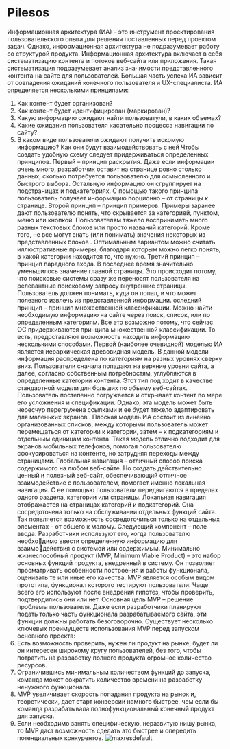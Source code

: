 # Pilesos
Информационная архитектура (ИА) – это инструмент проектирования пользовательского опыта 
для решения поставленных перед проектом задач. 
Однако, информационная архитектура не подразумевает работу со структурой продукта.
Информационная архитектура включает 
в себя систематизацию контента и потоков веб-сайта 
или приложения. Такая систематизация подразумевает анализ значимости представленного контента 
на сайте для пользователей. Большая часть успеха 
ИА зависит от совпадения ожиданий конечного пользователя и UX-специалиста. 
ИА определяется несколькими принципами:
1. Как контент будет организован?
2. Как контент будет идентифицирован (маркирован)?
3. Какую информацию ожидают найти пользоватули, в каких объемах?
4. Какие ожидания пользователя касательно процесса навигации по сайту?
5. В каком виде пользователи ожидают получить искомую информацию? Как они будут взаимодействовать с ней
Чтобы создать удобную схему следует придерживаться определенных принципов.
Первый – принцип раскрытия. Даже если 
информации очень много, разработчик оставит 
на странице ровно столько данных, сколько потребуется пользователю для осмысленного и быстрого 
выбора. Остальную информацию он сгруппирует 
на подстраницах и подкатегориях. 
С помощью такого принципа пользователь получает информацию порционно – от страницы к странице.
Второй принцип – принцип примеров. Примеры заранее дают пользователю понять, что скрывается за категорией, пунктом, меню или кнопкой. 
Пользователям тяжело воспринимать много разных текстовых блоков или просто названий категорий. 
Кроме того, не все могут знать (или понимать) значения некоторых из представленных блоков .
Оптимальным вариантом можно считать иллюстративные примеры, благодаря которым можно легко понять, в какой категории находится то, что нужно.
Третий принцип – принцип парадного входа. В последнее время значительно уменьшилось 
значение главной страницы. Это происходит потому, 
что поисковые системы сразу же переносят пользователя на релевантные поисковому запросу внутренние страницы. Пользователь должен понимать, куда 
он попал, и что может полезного извлечь из представленной информации.
оследний принцип – принцип множественной классификации. Можно найти необходимую информацию на сайте через поиск, список, 
или по определенным категориям. Все это возможно 
потому, что сейчас ОС придерживаются принципа 
множественной классификации. То есть, предоставляют возможность находить информацию несколькими способами.
Первой (наиболее очевидной) моделью ИА является иерархическая древовидная модель. 
В данной модели информация распределена по категориям на разных уровнях сверху вниз. Пользователи 
сначала попадают на верхние уровни сайта, а далее, 
согласно собственным потребностям, углубляются 
в определенные категории контента. Этот тип под
ходит в качестве стандартной модели для больших по объему веб-сайтах. Пользователь постепенно погружается и открывает контент по мере его усложнения и спецификации. Однако, эта модель может быть 
чересчур перегружена ссылками и ее будет тяжело 
адаптировать для маленьких экранов .
Плоская модель ИА состоит из линейно организованных списков, между которыми пользователь может перемещаться от категории к категории, затем – к 
подкатегориям и отдельным единицам контента.
Такая модель отлично подходит для экранов мобильных телефонов, помогая пользователю сфокусироваться на контенте, но затрудняя переходы между 
страницами.
Глобальная навигация – отличный способ поиска содержимого на любом веб-сайте. Но создать 
действительно ценный и полезный веб-сайт, обеспечивающий отличное взаимодействие с пользователем, помогает именно локальная навигация. С ее 
помощью пользователи передвигаются в пределах 
одного раздела, категории или страницы.
Локальная навигация отображается на страницах категорий и подкатегорий. Она сосредоточена 
только на обслуживании отдельных функций сайта. 
Так появляется возможность сосредоточиться только 
на отдельных элементах – от общего к малому.
Следующий компонент – поле ввода. Разработчики используют его, когда пользователю необходимо ввести определенную информацию для взаимодействия с системой или содержимым.
Минимально жизнеспособный продукт
(MVP, Minimum Viable Product) – это набор основных 
функций продукта, внедренный в систему. 
Он позволяет просматривать особенности построения и работы функционала, оценивать те 
или иные его качества. 
MVP является особым видом прототипа, функционал которого тестируют пользователи. Чаще всего 
его используют после внедрения гипотез, чтобы проверить, подтвердились они или нет.
Основная цель MVP – решение проблемы пользователя. Даже если разработчики планируют подать только часть функционала разрабатываемого 
сайта, эти функции должны работать безоговорочно.
Существует несколько ключевых преимуществ 
использования MVP перед запуском основного проекта:
1. Есть возможность проверить, нужен ли продукт 
на рынке, будет ли он интересен широкому кругу 
пользователей, без того, чтобы потратить на разработку полного продукта огромное количество 
ресурсов.
2. Ограничившись минимальным количеством функций до запуска, команда может сократить количество времени на разработку ненужного функционала.
3. MVP увеличивает скорость попадания продукта 
на рынок и, теоретически, дает старт конверсии 
намного быстрее, чем если бы команда разрабатывала полнофункциональный конечный продукт для запуска.
4. Если необходимо занять специфическую, неразвитую нишу рынка, то MVP даст возможность 
сделать это быстрее и опередить потенциальных 
конкурентов.
![maxresdefault](https://github.com/user-attachments/assets/fb6e3197-1dc9-4f59-9942-d7aa6e5a1229)
